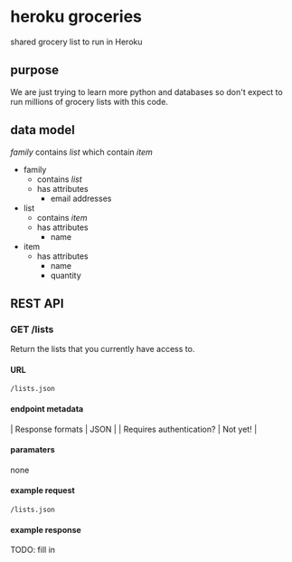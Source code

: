 # heroku groceries

shared grocery list to run in Heroku

## purpose

We are just trying to learn more python and databases so 
don't expect to run millions of grocery lists with this code.

## data model

*family* contains *list* which contain *item*

* family
  * contains *list*
  * has attributes
    * email addresses
* list
  * contains *item*
  * has attributes
    * name
* item
  * has attributes
    * name
    * quantity

## REST API 

### GET /lists

Return the lists that you currently have access to.

#### URL

`/lists.json`

#### endpoint metadata

| Response formats | JSON |
| Requires authentication? | Not yet! |

#### paramaters

none

#### example request

`/lists.json`

#### example response

TODO: fill in
